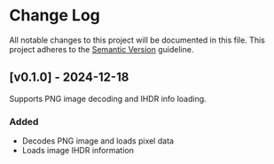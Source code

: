# Change Log

All notable changes to this project will be documented in this file.
This project adheres to the [Semantic Version](https://semver.org/) guideline.

## [v0.1.0] - 2024-12-18

Supports PNG image decoding and IHDR info loading.

### Added

- Decodes PNG image and loads pixel data
- Loads image IHDR information
